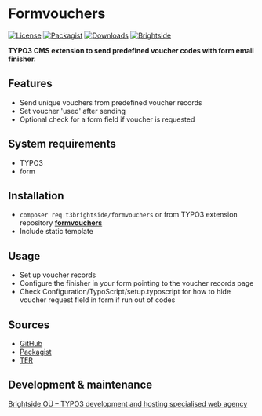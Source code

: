 # Formvouchers
[![License](https://poser.pugx.org/t3brightside/formvouchers/license)](LICENSE.txt)
[![Packagist](https://img.shields.io/packagist/v/t3brightside/formvouchers.svg?style=flat)](https://packagist.org/packages/t3brightside/pagelist)
[![Downloads](https://poser.pugx.org/t3brightside/formvouchers/downloads)](https://packagist.org/packages/t3brightside/formvouchers)
[![Brightside](https://img.shields.io/badge/by-t3brightside.com-orange.svg?style=flat)](https://t3brightside.com)

**TYPO3 CMS extension to send predefined voucher codes with form email finisher.**

## Features
- Send unique vouchers from predefined voucher records
- Set voucher 'used' after sending
- Optional check for a form field if voucher is requested

## System requirements
- TYPO3
- form

## Installation
 - `composer req t3brightside/formvouchers` or from TYPO3 extension repository **[formvouchers](https://extensions.typo3.org/extension/formvouchers/)**
 - Include static template

## Usage
 - Set up voucher records
 - Configure the finisher in your form pointing to the voucher records page
 - Check Configuration/TypoScript/setup.typoscript for how to hide voucher request field in form if run out of codes

## Sources
-  [GitHub](https://github.com/t3brightside/formvouchers)
-  [Packagist](https://packagist.org/packages/t3brightside/formvouchers)
-  [TER](https://extensions.typo3.org/extension/formvouchers/)

## Development & maintenance
[Brightside OÜ – TYPO3 development and hosting specialised web agency](https://t3brightside.com/)
